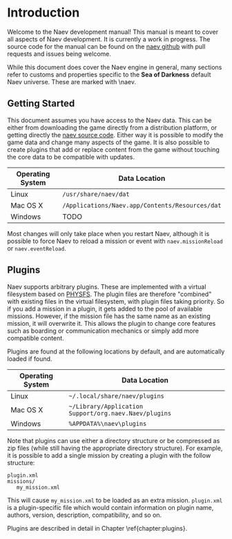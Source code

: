 # Introduction

Welcome to the Naev development manual! This manual is meant to cover all aspects of Naev development. It is currently a work in progress. The source code for the manual can be found on the [naev github](https://github.com/naev/naev/tree/main/docs/manual) with pull requests and issues being welcome.

While this document does cover the Naev engine in general, many sections refer to customs and properties specific to the **Sea of Darkness** default Naev universe. These are marked with \naev.

## Getting Started

This document assumes you have access to the Naev data. This can be either from downloading the game directly from a distribution platform, or getting directly the [naev source code](https://github.com/naev/naev). Either way it is possible to modify the game data and change many aspects of the game. It is also possible to create plugins that add or replace content from the game without touching the core data to be compatible with updates.

| Operating System | Data Location |
| --- | --- |
| Linux | `/usr/share/naev/dat` |
| Mac OS X | `/Applications/Naev.app/Contents/Resources/dat` |
| Windows | TODO |

Most changes will only take place when you restart Naev, although it is possible to force Naev to reload a mission or event with `naev.missionReload` or `naev.eventReload`.

## Plugins

Naev supports arbitrary plugins. These are implemented with a virtual filesystem based on [PHYSFS](https://icculus.org/physfs/). The plugin files are therefore "combined" with existing files in the virtual filesystem, with plugin files taking priority. So if you add a mission in a plugin, it gets added to the pool of available missions. However, if the mission file has the same name as an existing mission, it will overwrite it. This allows the plugin to change core features such as boarding or communication mechanics or simply add more compatible content.

Plugins are found at the following locations by default, and are automatically loaded if found.

| Operating System | Data Location |
| --- | --- |
| Linux | `~/.local/share/naev/plugins` |
| Mac OS X |  `~/Library/Application Support/org.naev.Naev/plugins` |
| Windows | `%APPDATA%\naev\plugins` |

Note that plugins can use either a directory structure or be compressed as zip files (while still having the appropriate directory structure). For example, it is possible to add a single mission by creating a plugin with the follow structure:

```
plugin.xml
missions/
   my_mission.xml
```

This will cause `my_mission.xml` to be loaded as an extra mission. `plugin.xml` is a plugin-specific file which would contain information on plugin name, authors, version, description, compatibility, and so on.

Plugins are described in detail in Chapter \ref{chapter:plugins}.

